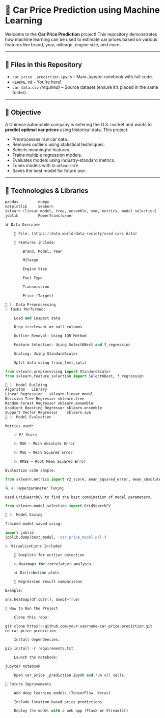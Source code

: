 # 🚗 Car Price Prediction using Machine Learning

Welcome to the **Car Price Prediction** project! This repository demonstrates how machine learning can be used to estimate car prices based on various features like brand, year, mileage, engine size, and more.

---

## 📁 Files in this Repository

- `car_price _prediction.ipynb` – Main Jupyter notebook with full code.
- `README.md` – You're here!
- `car data.csv` *(required)* – Source dataset (ensure it’s placed in the same folder).

---

## 🧠 Objective

A Chinese automobile company is entering the U.S. market and wants to **predict optimal car prices** using historical data. This project:
- Preprocesses raw car data.
- Removes outliers using statistical techniques.
- Selects meaningful features.
- Trains multiple regression models.
- Evaluates models using industry-standard metrics.
- Tunes models with `GridSearchCV`.
- Saves the best model for future use.

---

## 🔧 Technologies & Libraries

```python
pandas         numpy
matplotlib     seaborn
sklearn (linear_model, tree, ensemble, svm, metrics, model_selection)
joblib         PowerTransformer

📊 Data Overview

    📌 File: (https://data.world/data-society/used-cars-data)

    🔢 Features include:

        Brand, Model, Year

        Mileage

        Engine Size

        Fuel Type

        Transmission

        Price (Target)

🧼 1. Data Preprocessing
✅ Tasks Performed:

    Load and inspect data

    Drop irrelevant or null columns

    Outlier Removal: Using IQR Method

    Feature Selection: Using SelectKBest and f_regression

    Scaling: Using StandardScaler

    Split data using train_test_split

from sklearn.preprocessing import StandardScaler
from sklearn.feature_selection import SelectKBest, f_regression

🤖 2. Model Building
Algorithm	Library
Linear Regression	sklearn.linear_model
Decision Tree Regressor	sklearn.tree
Random Forest Regressor	sklearn.ensemble
Gradient Boosting Regressor	sklearn.ensemble
Support Vector Regressor	sklearn.svm
🧪 3. Model Evaluation

Metrics used:

    ✅ R² Score

    📉 MAE – Mean Absolute Error

    📉 MSE – Mean Squared Error

    📉 RMSE – Root Mean Squared Error

Evaluation code sample:

from sklearn.metrics import r2_score, mean_squared_error, mean_absolute_error

🔍 4. Hyperparameter Tuning

Used GridSearchCV to find the best combination of model parameters.

from sklearn.model_selection import GridSearchCV

💾 5. Model Saving

Trained model saved using:

import joblib
joblib.dump(best_model, 'car_price_model.pkl')

📈 Visualizations Included

    📌 Boxplots for outlier detection

    🔥 Heatmaps for correlation analysis

    📊 Distribution plots

    🧮 Regression result comparisons

Example:

sns.heatmap(df.corr(), annot=True)

🚀 How to Run the Project

    Clone this repo:

git clone https://github.com/your-username/car-price-prediction.git
cd car-price-prediction

    Install dependencies:

pip install -r requirements.txt

    Launch the notebook:

jupyter notebook

    Open car_price _prediction.ipynb and run all cells.

🔮 Future Improvements

    Add deep learning models (TensorFlow, Keras)

    Include location-based price predictions

    Deploy the model with a web app (Flask or Streamlit)
